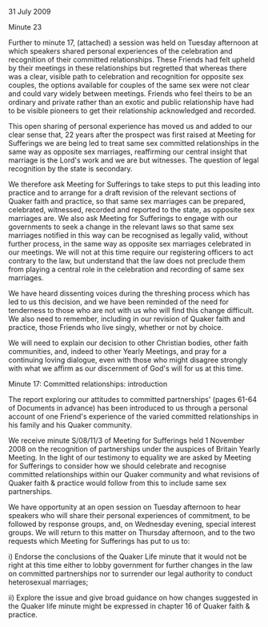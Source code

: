 31 July 2009

Minute 23

Further to minute 17, (attached) a session was held on Tuesday afternoon at which speakers shared personal experiences of the celebration and recognition of their committed relationships. These Friends had felt upheld by their meetings in these relationships but regretted that whereas there was a clear, visible path to celebration and recognition for opposite sex couples, the options available for couples of the same sex were not clear and could vary widely between meetings. Friends who feel theirs to be an ordinary and private rather than an exotic and public relationship have had to be visible pioneers to get their relationship acknowledged and recorded.

This open sharing of personal experience has moved us and added to our clear sense that, 22 years after the prospect was first raised at Meeting for Sufferings we are being led to treat same sex committed relationships in the same way as opposite sex marriages, reaffirming our central insight that marriage is the Lord's work and we are but witnesses. The question of legal recognition by the state is secondary.

We therefore ask Meeting for Sufferings to take steps to put this leading into practice and to arrange for a draft revision of the relevant sections of Quaker faith and practice, so that same sex marriages can be prepared, celebrated, witnessed, recorded and reported to the state, as opposite sex marriages are. We also ask Meeting for Sufferings to engage with our governments to seek a change in the relevant laws so that same sex marriages notified in this way can be recognised as legally valid, without further process, in the same way as opposite sex marriages celebrated in our meetings. We will not at this time require our registering officers to act contrary to the law, but understand that the law does not preclude them from playing a central role in the celebration and recording of same sex marriages.

We have heard dissenting voices during the threshing process which has led to us this decision, and we have been reminded of the need for tenderness to those who are not with us who will find this change difficult. We also need to remember, including in our revision of Quaker faith and practice, those Friends who live singly, whether or not by choice.

We will need to explain our decision to other Christian bodies, other faith communities, and, indeed to other Yearly Meetings, and pray for a continuing loving dialogue, even with those who might disagree strongly with what we affirm as our discernment of God's will for us at this time.

Minute 17: Committed relationships: introduction

The report exploring our attitudes to committed partnerships' (pages 61-64 of Documents in advance) has been introduced to us through a personal account of one Friend's experience of the varied committed relationships in his family and his Quaker community.

We receive minute S/08/11/3 of Meeting for Sufferings held 1 November 2008 on the recognition of partnerships under the auspices of Britain Yearly Meeting. In the light of our testimony to equality we are asked by Meeting for Sufferings to consider how we should celebrate and recognise committed relationships within our Quaker community and what revisions of Quaker faith & practice would follow from this to include same sex partnerships.

We have opportunity at an open session on Tuesday afternoon to hear speakers who will share their personal experiences of commitment, to be followed by response groups, and, on Wednesday evening, special interest groups. We will return to this matter on Thursday afternoon, and to the two requests which Meeting for Sufferings has put to us to:

i)	Endorse the conclusions of the Quaker Life minute that it would not be right at this time either to lobby government for further changes in the law on committed partnerships nor to surrender our legal authority to conduct heterosexual marriages;

ii)	Explore the issue and give broad guidance on how changes suggested in the Quaker life minute might be expressed in chapter 16 of Quaker faith & practice.

